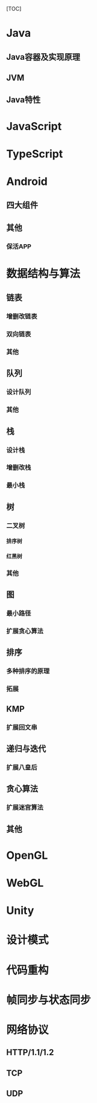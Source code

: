 [TOC]

# Java

## Java容器及实现原理

## JVM

## Java特性



# JavaScript



# TypeScript





# Android

## 四大组件

## 其他

### 保活APP

# 数据结构与算法

## 链表

### 增删改链表

### 双向链表

### 其他

## 队列

### 设计队列

### 其他

## 栈

### 设计栈

### 增删改栈

### 最小栈

## 树

### 二叉树

#### 排序树

#### 红黑树

### 其他

## 图

### 最小路径

### 扩展贪心算法

## 排序

### 多种排序的原理

### 拓展

## KMP

### 扩展回文串

## 递归与迭代

### 扩展八皇后

## 贪心算法

### 扩展迷宫算法

## 其他





# OpenGL



# WebGL





# Unity





# 设计模式





# 代码重构





# 帧同步与状态同步





# 网络协议

## HTTP/1.1/1.2

## TCP

## UDP







